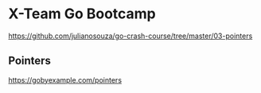 # X-Team Go Bootcamp

https://github.com/julianosouza/go-crash-course/tree/master/03-pointers

## Pointers

https://gobyexample.com/pointers